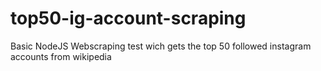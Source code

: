 # top50-ig-account-scraping

Basic NodeJS Webscraping test wich gets the top 50 followed instagram accounts from wikipedia

